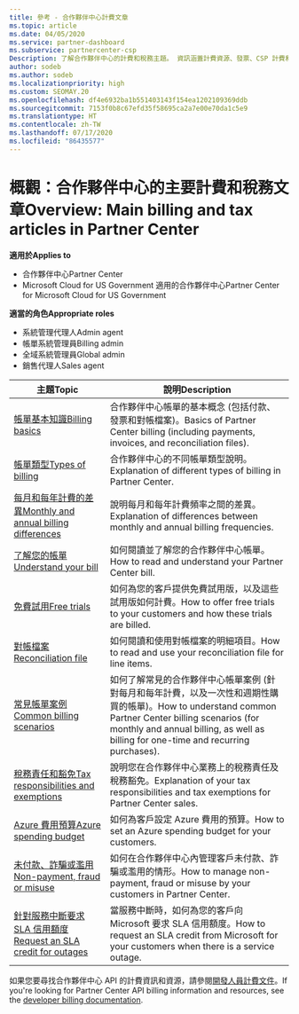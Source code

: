 ```yaml
---
title: 參考 - 合作夥伴中心計費文章
ms.topic: article
ms.date: 04/05/2020
ms.service: partner-dashboard
ms.subservice: partnercenter-csp
Description: 了解合作夥伴中心的計費和稅務主題。 資訊涵蓋計費資源、發票、CSP 計費和稅務。
author: sodeb
ms.author: sodeb
ms.localizationpriority: high
ms.custom: SEOMAY.20
ms.openlocfilehash: df4e6932ba1b551403143f154ea1202109369ddb
ms.sourcegitcommit: 7153f0b8c67efd35f58695ca2a7e00e70da1c5e9
ms.translationtype: HT
ms.contentlocale: zh-TW
ms.lasthandoff: 07/17/2020
ms.locfileid: "86435577"
---
```

# <a name="overview-main-billing-and-tax-articles-in-partner-center"></a><span data-ttu-id="e3a34-104">概觀：合作夥伴中心的主要計費和稅務文章</span><span class="sxs-lookup"><span data-stu-id="e3a34-104">Overview: Main billing and tax articles in Partner Center</span></span>

<span data-ttu-id="e3a34-105">**適用於**</span><span class="sxs-lookup"><span data-stu-id="e3a34-105">**Applies to**</span></span>

- <span data-ttu-id="e3a34-106">合作夥伴中心</span><span class="sxs-lookup"><span data-stu-id="e3a34-106">Partner Center</span></span>
- <span data-ttu-id="e3a34-107">Microsoft Cloud for US Government 適用的合作夥伴中心</span><span class="sxs-lookup"><span data-stu-id="e3a34-107">Partner Center for Microsoft Cloud for US Government</span></span>

<span data-ttu-id="e3a34-108">**適當的角色**</span><span class="sxs-lookup"><span data-stu-id="e3a34-108">**Appropriate roles**</span></span>

- <span data-ttu-id="e3a34-109">系統管理代理人</span><span class="sxs-lookup"><span data-stu-id="e3a34-109">Admin agent</span></span>
- <span data-ttu-id="e3a34-110">帳單系統管理員</span><span class="sxs-lookup"><span data-stu-id="e3a34-110">Billing admin</span></span>
- <span data-ttu-id="e3a34-111">全域系統管理員</span><span class="sxs-lookup"><span data-stu-id="e3a34-111">Global admin</span></span>
- <span data-ttu-id="e3a34-112">銷售代理人</span><span class="sxs-lookup"><span data-stu-id="e3a34-112">Sales agent</span></span>

| <span data-ttu-id="e3a34-113">主題</span><span class="sxs-lookup"><span data-stu-id="e3a34-113">Topic</span></span> | <span data-ttu-id="e3a34-114">說明</span><span class="sxs-lookup"><span data-stu-id="e3a34-114">Description</span></span> |
| ----- | ----------- |
| [<span data-ttu-id="e3a34-115">帳單基本知識</span><span class="sxs-lookup"><span data-stu-id="e3a34-115">Billing basics</span></span>](billing-basics.md) | <span data-ttu-id="e3a34-116">合作夥伴中心帳單的基本概念 (包括付款、發票和對帳檔案)。</span><span class="sxs-lookup"><span data-stu-id="e3a34-116">Basics of Partner Center billing (including payments, invoices, and reconciliation files).</span></span> |
| [<span data-ttu-id="e3a34-117">帳單類型</span><span class="sxs-lookup"><span data-stu-id="e3a34-117">Types of billing</span></span>](billing-different-types.md) | <span data-ttu-id="e3a34-118">合作夥伴中心的不同帳單類型說明。</span><span class="sxs-lookup"><span data-stu-id="e3a34-118">Explanation of different types of billing in Partner Center.</span></span> |
| [<span data-ttu-id="e3a34-119">每月和每年計費的差異</span><span class="sxs-lookup"><span data-stu-id="e3a34-119">Monthly and annual billing differences</span></span>](billing-annual-monthly.md) | <span data-ttu-id="e3a34-120">說明每月和每年計費頻率之間的差異。</span><span class="sxs-lookup"><span data-stu-id="e3a34-120">Explanation of differences between monthly and annual billing frequencies.</span></span> |
| [<span data-ttu-id="e3a34-121">了解您的帳單</span><span class="sxs-lookup"><span data-stu-id="e3a34-121">Understand your bill</span></span>](read-your-bill.md) | <span data-ttu-id="e3a34-122">如何閱讀並了解您的合作夥伴中心帳單。</span><span class="sxs-lookup"><span data-stu-id="e3a34-122">How to read and understand your Partner Center bill.</span></span> |
| [<span data-ttu-id="e3a34-123">免費試用</span><span class="sxs-lookup"><span data-stu-id="e3a34-123">Free trials</span></span>](offer-your-customers-trials-of-microsoft-products.md) | <span data-ttu-id="e3a34-124">如何為您的客戶提供免費試用版，以及這些試用版如何計費。</span><span class="sxs-lookup"><span data-stu-id="e3a34-124">How to offer free trials to your customers and how these trials are billed.</span></span> |
| [<span data-ttu-id="e3a34-125">對帳檔案</span><span class="sxs-lookup"><span data-stu-id="e3a34-125">Reconciliation file</span></span>](use-the-reconciliation-files.md) | <span data-ttu-id="e3a34-126">如何閱讀和使用對帳檔案的明細項目。</span><span class="sxs-lookup"><span data-stu-id="e3a34-126">How to read and use your reconciliation file for line items.</span></span> |
| [<span data-ttu-id="e3a34-127">常見帳單案例</span><span class="sxs-lookup"><span data-stu-id="e3a34-127">Common billing scenarios</span></span>](common-billing-scenarios.md) | <span data-ttu-id="e3a34-128">如何了解常見的合作夥伴中心帳單案例 (針對每月和每年計費，以及一次性和週期性購買的帳單)。</span><span class="sxs-lookup"><span data-stu-id="e3a34-128">How to understand common Partner Center billing scenarios (for monthly and annual billing, as well as billing for one-time and recurring purchases).</span></span> |
| [<span data-ttu-id="e3a34-129">稅務責任和豁免</span><span class="sxs-lookup"><span data-stu-id="e3a34-129">Tax responsibilities and exemptions</span></span>](tax-and-tax-exemptions.md) | <span data-ttu-id="e3a34-130">說明您在合作夥伴中心業務上的稅務責任及稅務豁免。</span><span class="sxs-lookup"><span data-stu-id="e3a34-130">Explanation of your tax responsibilities and tax exemptions for Partner Center sales.</span></span> |
| [<span data-ttu-id="e3a34-131">Azure 費用預算</span><span class="sxs-lookup"><span data-stu-id="e3a34-131">Azure spending budget</span></span>](set-an-azure-spending-budget-for-your-customers.md) | <span data-ttu-id="e3a34-132">如何為客戶設定 Azure 費用的預算。</span><span class="sxs-lookup"><span data-stu-id="e3a34-132">How to set an Azure spending budget for your customers.</span></span> |
| [<span data-ttu-id="e3a34-133">未付款、詐騙或濫用</span><span class="sxs-lookup"><span data-stu-id="e3a34-133">Non-payment, fraud or misuse</span></span>](non-payment--fraud--or-misuse.md) | <span data-ttu-id="e3a34-134">如何在合作夥伴中心內管理客戶未付款、詐騙或濫用的情形。</span><span class="sxs-lookup"><span data-stu-id="e3a34-134">How to manage non-payment, fraud or misuse by your customers in Partner Center.</span></span> |
| [<span data-ttu-id="e3a34-135">針對服務中斷要求 SLA 信用額度</span><span class="sxs-lookup"><span data-stu-id="e3a34-135">Request an SLA credit for outages</span></span>](request-credit.md) | <span data-ttu-id="e3a34-136">當服務中斷時，如何為您的客戶向 Microsoft 要求 SLA 信用額度。</span><span class="sxs-lookup"><span data-stu-id="e3a34-136">How to request an SLA credit from Microsoft for your customers when there is a service outage.</span></span> |

<span data-ttu-id="e3a34-137">如果您要尋找合作夥伴中心 API 的計費資訊和資源，請參閱[開發人員計費文件](https://docs.microsoft.com/partner-center/develop/manage-billing)。</span><span class="sxs-lookup"><span data-stu-id="e3a34-137">If you're looking for Partner Center API billing information and resources, see the [developer billing documentation](https://docs.microsoft.com/partner-center/develop/manage-billing).</span></span>
